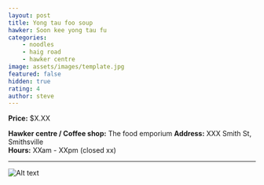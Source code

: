 ```yaml
---
layout: post
title: Yong tau foo soup
hawker: Soon kee yong tau fu
categories: 
    - noodles
    - haig road
    - hawker centre
image: assets/images/template.jpg
featured: false
hidden: true
rating: 4
author: steve
---
```





**Price:** $X.XX  

**Hawker centre / Coffee shop:** The food emporium
**Address:** XXX Smith St, Smithsville  
**Hours:** XXam - XXpm (closed xx)  

***  

![Alt text](/assets/images/image.jpg "description text")